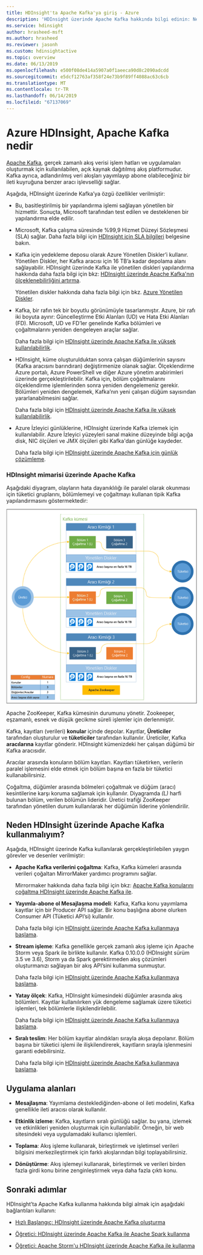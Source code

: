 ```yaml
---
title: HDInsight'ta Apache Kafka'ya giriş - Azure
description: 'HDInsight üzerinde Apache Kafka hakkında bilgi edinin: Ne olduğu, ne işe yaradığı ve örnekler ile başlangıç bilgilerinin nerede bulunacağı.'
ms.service: hdinsight
author: hrasheed-msft
ms.author: hrasheed
ms.reviewer: jasonh
ms.custom: hdinsightactive
ms.topic: overview
ms.date: 06/13/2019
ms.openlocfilehash: e500f08de414a5907a0f1aeeca90d8c2090adcdd
ms.sourcegitcommit: e5dcf12763af358f24e73b9f89ff4088ac63c6cb
ms.translationtype: MT
ms.contentlocale: tr-TR
ms.lasthandoff: 06/14/2019
ms.locfileid: "67137069"
---
```

# <a name="what-is-apache-kafka-in-azure-hdinsight"></a>Azure HDInsight, Apache Kafka nedir

[Apache Kafka](https://kafka.apache.org), gerçek zamanlı akış verisi işlem hatları ve uygulamaları oluşturmak için kullanılabilen, açık kaynak dağıtılmış akış platformudur. Kafka ayrıca, adlandırılmış veri akışları yayımlayıp abone olabileceğiniz bir ileti kuyruğuna benzer aracı işlevselliği sağlar. 

Aşağıda, HDInsight üzerinde Kafka’ya özgü özellikler verilmiştir:

* Bu, basitleştirilmiş bir yapılandırma işlemi sağlayan yönetilen bir hizmettir. Sonuçta, Microsoft tarafından test edilen ve desteklenen bir yapılandırma elde edilir.

* Microsoft, Kafka çalışma süresinde %99,9 Hizmet Düzeyi Sözleşmesi (SLA) sağlar. Daha fazla bilgi için [HDInsight için SLA bilgileri](https://azure.microsoft.com/support/legal/sla/hdinsight/v1_0/) belgesine bakın.

* Kafka için yedekleme deposu olarak Azure Yönetilen Diskler’i kullanır. Yönetilen Diskler, her Kafka aracısı için 16 TB’a kadar depolama alanı sağlayabilir. HDInsight üzerinde Kafka ile yönetilen diskleri yapılandırma hakkında daha fazla bilgi için bkz: [HDInsight üzerinde Apache Kafka'nın ölçeklenebilirliğini artırma](apache-kafka-scalability.md).

    Yönetilen diskler hakkında daha fazla bilgi için bkz. [Azure Yönetilen Diskler](../../virtual-machines/windows/managed-disks-overview.md).

* Kafka, bir rafın tek bir boyutlu görünümüyle tasarlanmıştır. Azure, bir rafı iki boyuta ayırır: Güncelleştirme Etki Alanları (UD) ve Hata Etki Alanları (FD). Microsoft, UD ve FD’ler genelinde Kafka bölümleri ve çoğaltmalarını yeniden dengeleyen araçlar sağlar. 

    Daha fazla bilgi için [HDInsight üzerinde Apache Kafka ile yüksek kullanılabilirlik](apache-kafka-high-availability.md).

* HDInsight, küme oluşturulduktan sonra çalışan düğümlerinin sayısını (Kafka aracısını barındıran) değiştirmenize olanak sağlar. Ölçeklendirme Azure portalı, Azure PowerShell ve diğer Azure yönetim arabirimleri üzerinde gerçekleştirilebilir. Kafka için, bölüm çoğaltmalarını ölçeklendirme işlemlerinden sonra yeniden dengelemeniz gerekir. Bölümleri yeniden dengelemek, Kafka’nın yeni çalışan düğüm sayısından yararlanabilmesini sağlar.

    Daha fazla bilgi için [HDInsight üzerinde Apache Kafka ile yüksek kullanılabilirlik](apache-kafka-high-availability.md).

* Azure İzleyici günlüklerine, HDInsight üzerinde Kafka izlemek için kullanılabilir. Azure İzleyici yüzeyleri sanal makine düzeyinde bilgi açığa disk, NIC ölçüleri ve JMX ölçüleri gibi Kafka'dan günlüğe kaydeder.

    Daha fazla bilgi için [HDInsight üzerinde Apache Kafka için günlük çözümleme](apache-kafka-log-analytics-operations-management.md).

### <a name="apache-kafka-on-hdinsight-architecture"></a>HDInsight mimarisi üzerinde Apache Kafka

Aşağıdaki diyagram, olayların hata dayanıklılığı ile paralel olarak okunması için tüketici gruplarını, bölümlemeyi ve çoğaltmayı kullanan tipik Kafka yapılandırmasını göstermektedir:

![Kafka kümesi yapılandırması diyagramı](./media/apache-kafka-introduction/kafka-cluster.png)

Apache ZooKeeper, Kafka kümesinin durumunu yönetir. Zookeeper, eşzamanlı, esnek ve düşük gecikme süreli işlemler için derlenmiştir. 

Kafka, kayıtları (verileri) **konular** içinde depolar. Kayıtlar, **Üreticiler** tarafından oluşturulur ve **tüketiciler** tarafından kullanılır. Üreticiler, Kafka **aracılarına** kayıtlar gönderir. HDInsight kümenizdeki her çalışan düğümü bir Kafka aracısıdır. 

Aracılar arasında konuların bölüm kayıtları. Kayıtları tüketirken, verilerin paralel işlemesini elde etmek için bölüm başına en fazla bir tüketici kullanabilirsiniz.

Çoğaltma, düğümler arasında bölmeleri çoğaltmak ve düğüm (aracı) kesintilerine karşı koruma sağlamak için kullanılır. Diyagramda *(L)* harfi bulunan bölüm, verilen bölümün lideridir. Üretici trafiği ZooKeeper tarafından yönetilen durum kullanılarak her düğümün liderine yönlendirilir.

## <a name="why-use-apache-kafka-on-hdinsight"></a>Neden HDInsight üzerinde Apache Kafka kullanmalıyım?

Aşağıda, HDInsight üzerinde Kafka kullanılarak gerçekleştirilebilen yaygın görevler ve desenler verilmiştir:

* **Apache Kafka verilerini çoğaltma**: Kafka, Kafka kümeleri arasında verileri çoğaltan MirrorMaker yardımcı programını sağlar.

    Mirrormaker hakkında daha fazla bilgi için bkz: [Apache Kafka konularını çoğaltma HDInsight üzerinde Apache Kafka ile](apache-kafka-mirroring.md).

* **Yayımla-abone ol Mesajlaşma modeli**: Kafka, Kafka konu yayımlama kayıtlar için bir Producer API sağlar. Bir konu başlığına abone olurken Consumer API (Tüketici API’si) kullanılır.

    Daha fazla bilgi için [HDInsight üzerinde Apache Kafka kullanmaya başlama](apache-kafka-get-started.md).

* **Stream işleme**: Kafka genellikle gerçek zamanlı akış işleme için Apache Storm veya Spark ile birlikte kullanılır. Kafka 0.10.0.0 (HDInsight sürüm 3.5 ve 3.6), Storm ya da Spark gerektirmeden akış çözümleri oluşturmanızı sağlayan bir akış API’sini kullanıma sunmuştur.

    Daha fazla bilgi için [HDInsight üzerinde Apache Kafka kullanmaya başlama](apache-kafka-get-started.md).

* **Yatay ölçek**: Kafka, HDInsight kümesindeki düğümler arasında akış bölümleri. Kayıtlar kullanılırken yük dengeleme sağlamak üzere tüketici işlemleri, tek bölümlerle ilişkilendirilebilir.

    Daha fazla bilgi için [HDInsight üzerinde Apache Kafka kullanmaya başlama](apache-kafka-get-started.md).

* **Sıralı teslim**: Her bölüm kayıtlar alındıkları sırayla akışa depolanır. Bölüm başına bir tüketici işlemi ile ilişkilendirerek, kayıtların sırayla işlenmesini garanti edebilirsiniz.

    Daha fazla bilgi için [HDInsight üzerinde Apache Kafka kullanmaya başlama](apache-kafka-get-started.md).

## <a name="use-cases"></a>Uygulama alanları

* **Mesajlaşma**: Yayımlama desteklediğinden-abone ol ileti modelini, Kafka genellikle ileti aracısı olarak kullanılır.

* **Etkinlik izleme**: Kafka, kayıtların sıralı günlüğü sağlar. bu yana, izlemek ve etkinlikleri yeniden oluşturmak için kullanılabilir. Örneğin, bir web sitesindeki veya uygulamadaki kullanıcı işlemleri.

* **Toplama**: Akış işleme kullanarak, birleştirmek ve işletimsel verileri bilgisini merkezileştirmek için farklı akışlarından bilgi toplayabilirsiniz.

* **Dönüştürme**: Akış işlemeyi kullanarak, birleştirmek ve verileri birden fazla girdi konu birine zenginleştirmek veya daha fazla çıktı konu.

## <a name="next-steps"></a>Sonraki adımlar

HDInsight’ta Apache Kafka kullanma hakkında bilgi almak için aşağıdaki bağlantıları kullanın:

* [Hızlı Başlangıç: HDInsight üzerinde Apache Kafka oluşturma](apache-kafka-get-started.md)

* [Öğretici: HDInsight üzerinde Apache Kafka ile Apache Spark kullanma](../hdinsight-apache-spark-with-kafka.md)

* [Öğretici: Apache Storm'u HDInsight üzerinde Apache Kafka ile kullanma](../hdinsight-apache-storm-with-kafka.md)
